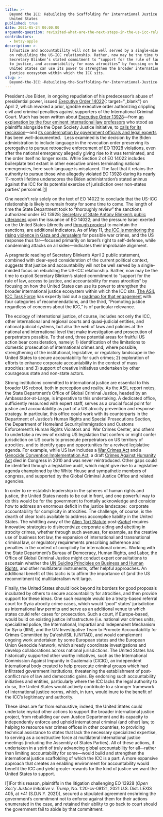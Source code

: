 ```yaml
---
title: >-
  Beyond the ICC: Rebuilding the Scaffolding for International Justice with the
  United States
published: true
date: 2021-05-24 00:00:00
arguendo-question: revisited-what-are-the-next-steps-in-the-us-icc-relationship
contributors:
  - betsy-apple
description: >-
  [J]ustice and accountability will not be well served by a single-minded focus
  on rebuilding the US-ICC relationship. Rather, now may be the time to exploit
  Secretary Blinken’s stated commitment to “support for the rule of law, access
  to justice, and accountability for mass atrocities” by focusing on how the
  United States can use its power to strengthen the broader international
  justice ecosystem within which the ICC sits.
slug: >-
  Beyond-the-ICC:-Rebuilding-the-Scaffolding-for-International-Justice-with-the-United-States
---
```


President Joe Biden, in ongoing repudiation of his predecessor’s abuse of presidential power, issued [Executive Order 14022](https://www.govinfo.gov/content/pkg/FR-2021-04-07/pdf/2021-07239.pdf){: target="_blank"} on April 2, which revoked a prior, ignoble executive order authorizing crippling civil and criminal penalties against supporters of the International Criminal Court. Much has been written about [Executive Order 13928](https://www.federalregister.gov/documents/2020/06/15/2020-12953/blocking-property-of-certain-persons-associated-with-the-international-criminal-court)—from [an explanation by the four eminent international law professors](https://www.justsecurity.org/72733/why-we-are-suing-president-trump/) who stood as plaintiffs alongside the Open Society Justice Initiative, to [calls for its rescission](https://www.jurist.org/commentary/2021/04/arnpriester-apple-icc-sanctions-executive-order/)—and [its condemnation by government officials and legal experts](https://www.justsecurity.org/72256/the-intl-criminal-court-executive-order-global-reactions-compiled/) has been well-documented.&nbsp; &nbsp;Less examined is the decision by the Biden administration to include language in the revocation order preserving its prerogative to pursue retroactive enforcement of EO 13928 violations, even after the national emergency allegedly giving rise to it was terminated, and the order itself no longer exists. While Section 2 of EO 14022 includes boilerplate text extant in other executive orders terminating national emergencies, here such language is misplaced. The fact that it retains the authority to pursue those who allegedly violated EO 13928 during its nearly 11-month lifetime underscores the Biden administration’s stated animus against the ICC for its potential exercise of jurisdiction over non-states parties’ personnel.[\[1\]](#_ftn1)

One needn’t rely solely on the text of EO 14022 to conclude that the US-ICC relationship is likely to remain frosty for some time to come. The length of time the State Department took to “thoroughly review” the sanctions authorized under EO 13928; [Secretary of State Antony Blinken’s public utterances](https://www.state.gov/ending-sanctions-and-visa-restrictions-against-personnel-of-the-international-criminal-court/) upon the issuance of EO 14022; and the pressure Israel exerted on the United States (directly and [through proxies](https://www.haaretz.com/us-news/.premium-pro-israel-senators-to-call-on-blinken-to-take-stronger-action-on-war-crimes-probe-1.9570846)) to maintain the sanctions, are additional indicators. As of May 11, [the ICC is monitoring the rising violence in Gaza and Jerusalem](https://www.nytimes.com/live/2021/05/12/world/israel-jerusalem-gaza#icc-israel-palestinians-war-crimes) for possible war crimes, and the US response thus far—focused primarily on Israel’s right to self-defense, while condemning attacks on all sides—indicates their improbable alignment. &nbsp; &nbsp;&nbsp;

A pragmatic reading of Secretary Blinken’s April 2 public statement, combined with clear-eyed consideration of the current political context, suggests that justice and accountability will not be well served by a single-minded focus on rebuilding the US-ICC relationship. Rather, now may be the time to exploit Secretary Blinken’s stated commitment to “support for the rule of law, access to justice, and accountability for mass atrocities” by focusing on how the United States can use its power to strengthen the broader international justice ecosystem within which the ICC sits. [The ASIL ICC Task Force](https://asil.org/asil-icc-task-force) has expertly laid out a [roadmap for that engagement](https://www.asil-us-icc-task-force.org/) with four categories of recommendations, and the third, “Promoting justice regardless of concerns about the ICC,” is of particular relevance.

The ecology of international justice, of course, includes not only the ICC, other international and regional courts and quasi-judicial entities, and national judicial systems, but also the web of laws and policies at the national and international level that make investigation and prosecution of perpetrators possible. To that end, three potential areas for fruitful US action bear consideration, namely: 1) identification of the limitations to domestic prosecution of international crimes and, where possible, strengthening of the institutional, legislative, or regulatory landscape in the United States to secure accountability for such crimes; 2) exploration of efforts to enhance corporate accountability in the context of mass atrocities; and 3) support of creative initiatives undertaken by other courageous state and non-state actors.

Strong institutions committed to international justice are essential to this broader US reboot, both in perception and reality. As the ASIL report notes, the State Department’s Office of Global Criminal Justice, headed by an Ambassador-at-Large, is imperative to this undertaking. A dedicated office, sufficiently resourced with expert staff, serves as a crucial focal point for justice and accountability as part of a US atrocity prevention and response strategy. In particular, this office could work with its counterparts in the Department of Justice’s Human Rights and Special Prosecutions Section, the Department of Homeland Security/Immigration and Customs Enforcement’s Human Rights Violators and &nbsp;War Crimes Center, and others to undertake a review of existing US legislation that confers or might confer jurisdiction on US courts to prosecute perpetrators on US territory of atrocities, and to identify gaps and opportunities for a revived legislative agenda. For example, while US law includes a [War Crimes Act](https://www.congress.gov/bill/104th-congress/house-bill/3680/text) and a [Genocide Convention Implementation Act](https://www.law.cornell.edu/uscode/text/18/1091), a draft [Crimes Against Humanity Act](https://www.congress.gov/bill/111th-congress/senate-bill/1346) died in Congress in 2010 and was never reintroduced. Other gaps could be identified through a legislative audit, which might give rise to a legislative agenda championed by the White House and sympathetic members of congress, and supported by the Global Criminal Justice Office and related agencies.

In order to re-establish leadership in the spheres of human rights and justice, the United States needs to be out in front, and one powerful way to do this would be for the government to frontally acknowledge and consider how to address an enormous deficit in the justice landscape:&nbsp; corporate accountability for complicity in atrocities. The challenge, of course, is the dearth of clear tools available to address accomplice liability in the United States. The whittling away of the [Alien Tort Statute](https://www.law.cornell.edu/uscode/text/28/1350) post-[*Kiobel*](https://www.law.cornell.edu/supremecourt/text/10-1491) requires innovative strategies to disincentivize corporate aiding and abetting in atrocity crimes, whether through such avenues, for example, as the creative use of business tort law, the expansion of international and transnational criminal law, or regulatory requirements prescribing adherence and penalties in the context of complicity for international crimes. Working with the State Department’s Bureau of Democracy, Human Rights, and Labor, the Office of Global Criminal Justice might conduct expert consultations to ascertain whether the [UN Guiding Principles on Business and Human Rights](https://www.business-humanrights.org/en/big-issues/un-guiding-principles-on-business-human-rights/text-of-the-guiding-principles/), and other multilateral instruments, offer helpful approaches. An additional benefit of this tactic is to affirm the importance of (and the US recommitment to) multilateralism writ large.

Finally, the United States should look beyond its borders for good proposals incubated by others to secure accountability for atrocities, and then provide support for these ideas. One such example would be a treaty-based referral court for Syria atrocity crime cases, which would “pool” states’ jurisdiction as international law permits and serve as an additional venue to which states could refer cases for prosecution. Such a court, if Europe-based, would build on existing justice infrastructure (i.e. national war crimes units, specialized police, the International, Impartial and Independent Mechanism for Syria (IIIM), and the UN Investigative Team to Promote Accountability for Crimes Committed by Da'esh/ISIL (UNITAD), and would complement ongoing work undertaken by some European states and the European Union Genocide Network, which already coordinate investigations and develop collaborations across national jurisdictions. The United States has historically supported other worthy initiatives, such as the International Commission Against Impunity in Guatemala (CICIG), an independent international body created to help prosecute criminal groups which had infiltrated government institutions, threatening the establishment of post-conflict rule of law and democratic gains. By endorsing such accountability initiatives and entities, particularly where the ICC lacks the legal authority to do so, the United States would actively contribute to a stronger framework of international justice norms, which, in turn, would inure to the benefit of the ICC’s legitimacy and authority. &nbsp;

These ideas are far from exhaustive; indeed, the United States could undertake myriad other actions to support the broader international justice project, from rebuilding our own Justice Department and its capacity to independently enforce and uphold international criminal (and other) law, to helping to resource war crimes offices in other countries, to providing technical assistance to states that lack the necessary specialized expertise, to serving as a constructive force at multilateral international justice meetings (including the Assembly of States Parties). All of these actions, if undertaken in a spirit of truly advancing global accountability for all—rather than limiting accountability for some—would build and strengthen the international justice scaffolding of which the ICC is a part. A more expansive approach that creates an enabling environment for accountability would benefit the ICC and yield greater rewards for the kind of justice we want the United States to support.

[\[1\]](#_ftnref1)For this reason, plaintiffs in the litigation challenging EO 13928 (*Open Soc'y Justice Initiative v. Trump*, No. 1:20-cv-08121, 2021 U.S. Dist. LEXIS 405, at \*41 (S.D.N.Y. 2021)), secured a stipulated agreement enshrining the government’s commitment not to enforce against them for their actions enumerated in the case, and retained their ability to go back to court should the government fail to abide by that commitment.
